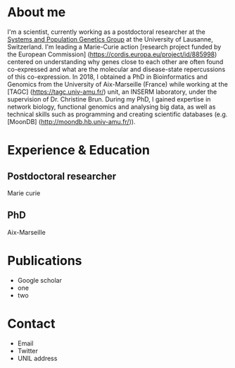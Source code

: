 
# About me
I'm a scientist, currently working as a postdoctoral researcher at the [Systems and Population Genetics Group](https://odelaneau.github.io/lap-page/) at the University of Lausanne, Switzerland.
I'm leading a Marie-Curie action [research project funded by the European Commission] (https://cordis.europa.eu/project/id/885998) centered on understanding why genes close to each other are often found co-expressed and what are the molecular and disease-state repercussions of this co-expression.
In 2018, I obtained a PhD in Bioinformatics and Genomics from the University of Aix-Marseille (France) while working at the [TAGC] (https://tagc.univ-amu.fr/) unit, an INSERM laboratory, under the supervision of Dr. Christine Brun. During my PhD, I gained expertise in network biology, functional genomics and analysing big data, as well as technical skills such as programming and creating scientific databases (e.g. [MoonDB] (http://moondb.hb.univ-amu.fr/)).
# Experience & Education
## Postdoctoral researcher
Marie curie
## PhD
Aix-Marseille
# Publications
- Google scholar
- one
- two
# Contact
- Email
- Twitter
- UNIL address
